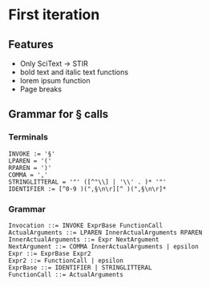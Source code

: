 # First iteration

## Features
* Only SciText -> STIR
* bold text and italic text functions
* lorem ipsum function
* Page breaks

## Grammar for § calls
### Terminals
```
INVOKE := '§'
LPAREN = '('
RPAREN = ')'
COMMA = ','
STRINGLITTERAL = '"' ([^"\\] | '\\' . )* '"'
IDENTIFIER := [^0-9 )(",§\n\r][^ )(",§\n\r]*
```

### Grammar
```
Invocation ::= INVOKE ExprBase FunctionCall
ActualArguments ::= LPAREN InnerActualArguments RPAREN
InnerActualArguments ::= Expr NextArgument
NextArgument ::= COMMA InnerActualArguments | epsilon
Expr ::= ExprBase Expr2
Expr2 ::= FunctionCall | epsilon
ExprBase ::= IDENTIFIER | STRINGLITTERAL
FunctionCall ::= ActualArguments
```
